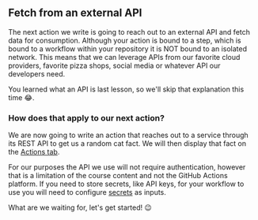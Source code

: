 ## Fetch from an external API

The next action we write is going to reach out to an external API and fetch data for consumption. Although your action is bound to a step, which is bound to a workflow within your repository it is NOT bound to an isolated network. This means that we can leverage APIs from our favorite cloud providers, favorite pizza shops, social media or whatever API our developers need.

You learned what an API is last lesson, so we'll skip that explanation this time 😂.

### How does that apply to our next action?

We are now going to write an action that reaches out to a service through its REST API to get us a random cat fact. We will then display that fact on the [Actions tab]({{actionsUrl}}).

For our purposes the API we use will not require authentication, however that is a limitation of the course content and not the GitHub Actions platform. If you need to store secrets, like API keys, for your workflow to use you will need to configure [secrets](https://help.github.com/en/actions/automating-your-workflow-with-github-actions/creating-and-using-encrypted-secrets) as inputs.

What are we waiting for, let's get started! 😉

